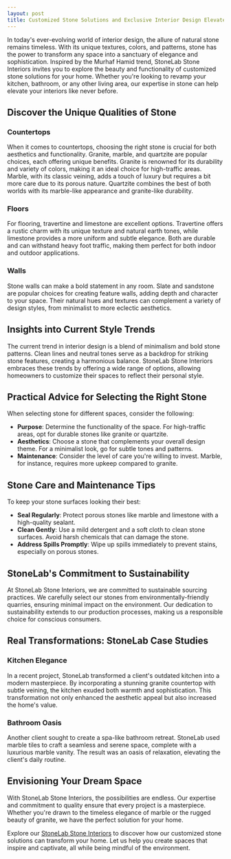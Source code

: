 ```yaml
---
layout: post
title: Customized Stone Solutions and Exclusive Interior Design Elevate Your Home with StoneLab Stone Interiors
---
```



In today's ever-evolving world of interior design, the allure of natural stone remains timeless. With its unique textures, colors, and patterns, stone has the power to transform any space into a sanctuary of elegance and sophistication. Inspired by the Murhaf Hamid trend, StoneLab Stone Interiors invites you to explore the beauty and functionality of customized stone solutions for your home. Whether you're looking to revamp your kitchen, bathroom, or any other living area, our expertise in stone can help elevate your interiors like never before.

## Discover the Unique Qualities of Stone

### Countertops

When it comes to countertops, choosing the right stone is crucial for both aesthetics and functionality. Granite, marble, and quartzite are popular choices, each offering unique benefits. Granite is renowned for its durability and variety of colors, making it an ideal choice for high-traffic areas. Marble, with its classic veining, adds a touch of luxury but requires a bit more care due to its porous nature. Quartzite combines the best of both worlds with its marble-like appearance and granite-like durability.

### Floors

For flooring, travertine and limestone are excellent options. Travertine offers a rustic charm with its unique texture and natural earth tones, while limestone provides a more uniform and subtle elegance. Both are durable and can withstand heavy foot traffic, making them perfect for both indoor and outdoor applications.

### Walls

Stone walls can make a bold statement in any room. Slate and sandstone are popular choices for creating feature walls, adding depth and character to your space. Their natural hues and textures can complement a variety of design styles, from minimalist to more eclectic aesthetics.

## Insights into Current Style Trends

The current trend in interior design is a blend of minimalism and bold stone patterns. Clean lines and neutral tones serve as a backdrop for striking stone features, creating a harmonious balance. StoneLab Stone Interiors embraces these trends by offering a wide range of options, allowing homeowners to customize their spaces to reflect their personal style.

## Practical Advice for Selecting the Right Stone

When selecting stone for different spaces, consider the following:

- **Purpose**: Determine the functionality of the space. For high-traffic areas, opt for durable stones like granite or quartzite.
- **Aesthetics**: Choose a stone that complements your overall design theme. For a minimalist look, go for subtle tones and patterns.
- **Maintenance**: Consider the level of care you're willing to invest. Marble, for instance, requires more upkeep compared to granite.

## Stone Care and Maintenance Tips

To keep your stone surfaces looking their best:

- **Seal Regularly**: Protect porous stones like marble and limestone with a high-quality sealant.
- **Clean Gently**: Use a mild detergent and a soft cloth to clean stone surfaces. Avoid harsh chemicals that can damage the stone.
- **Address Spills Promptly**: Wipe up spills immediately to prevent stains, especially on porous stones.

## StoneLab's Commitment to Sustainability

At StoneLab Stone Interiors, we are committed to sustainable sourcing practices. We carefully select our stones from environmentally-friendly quarries, ensuring minimal impact on the environment. Our dedication to sustainability extends to our production processes, making us a responsible choice for conscious consumers.

## Real Transformations: StoneLab Case Studies

### Kitchen Elegance

In a recent project, StoneLab transformed a client's outdated kitchen into a modern masterpiece. By incorporating a stunning granite countertop with subtle veining, the kitchen exuded both warmth and sophistication. This transformation not only enhanced the aesthetic appeal but also increased the home's value.

### Bathroom Oasis

Another client sought to create a spa-like bathroom retreat. StoneLab used marble tiles to craft a seamless and serene space, complete with a luxurious marble vanity. The result was an oasis of relaxation, elevating the client's daily routine.

## Envisioning Your Dream Space

With StoneLab Stone Interiors, the possibilities are endless. Our expertise and commitment to quality ensure that every project is a masterpiece. Whether you're drawn to the timeless elegance of marble or the rugged beauty of granite, we have the perfect solution for your home.

Explore our [StoneLab Stone Interiors](https://stonelab.se) to discover how our customized stone solutions can transform your home. Let us help you create spaces that inspire and captivate, all while being mindful of the environment.

